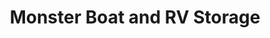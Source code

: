 ---
title: "Monster Boat and RV Storage"
url: /saint-george/monster-boat-and-rv-storage/
shop: Mieten
---